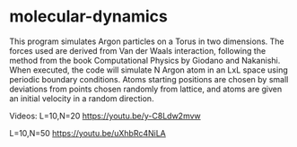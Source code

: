 # molecular-dynamics
This program simulates Argon particles on a Torus in two dimensions. The forces used are derived from Van der Waals interaction, following the method from the book Computational Physics by Giodano and Nakanishi. When executed, the code will simulate N Argon atom in an LxL space using periodic boundary conditions. Atoms starting positions are chosen by small deviations from points chosen randomly from lattice, and atoms are given an initial velocity in a random direction.

Videos:
L=10,N=20 
https://youtu.be/y-C8Ldw2mvw

L=10,N=50
https://youtu.be/uXhbRc4NiLA
